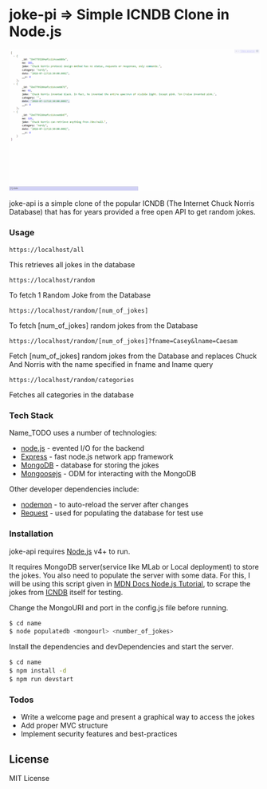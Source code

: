 # joke-pi => Simple ICNDB Clone in Node.js 

![Example of JSON Output:](/images/example_random.png)

joke-api is a simple clone of the popular ICNDB (The Internet Chuck Norris Database) that has for years provided a free open API to get random jokes.

### Usage

```
https://localhost/all
```
This retrieves all jokes in the database
```
https://localhost/random
```
To fetch 1 Random Joke from the Database
```
https://localhost/random/[num_of_jokes]
```
To fetch [num_of_jokes] random jokes from the Database
```
https://localhost/random/[num_of_jokes]?fname=Casey&lname=Caesam
```
Fetch [num_of_jokes] random jokes from the Database and replaces Chuck And Norris with the name specified in fname and lname query
```
https://localhost/random/categories
```
Fetches all categories in the database

### Tech Stack

Name_TODO uses a number of technologies:
* [node.js](https://nodejs.org/) - evented I/O for the backend
* [Express](https://expressjs.com) - fast node.js network app framework
* [MongoDB](https://www.mongodb.com) - database for storing the jokes
* [Mongoosejs](http://mongoosejs.com) - ODM for interacting with the MongoDB

Other developer dependencies include:
* [nodemon](https://nodemon.io) - to auto-reload the server after changes
* [Request](https://github.com/request/request) - used for populating the database for test use

### Installation

joke-api requires [Node.js](https://nodejs.org/) v4+ to run.

It requires MongoDB server(service like MLab or Local deployment) to store the jokes. You also need to populate the server with some data. For this, I will be using this script given in [MDN Docs Node.js Tutorial](https://developer.mozilla.org/en-US/docs/Learn/Server-side/Express_Nodejs/mongoose), to scrape the jokes from [ICNDB](http://www.icndb.com/api/) itself for testing.

Change the MongoURl and port in the config.js file before running.

```sh
$ cd name
$ node populatedb <mongourl> <number_of_jokes>
```

Install the dependencies and devDependencies and start the server.

```sh
$ cd name
$ npm install -d
$ npm run devstart
```

### Todos

 - Write a welcome page and present a graphical way to access the jokes
 - Add proper MVC structure
 - Implement security features and best-practices

License
----

MIT License
